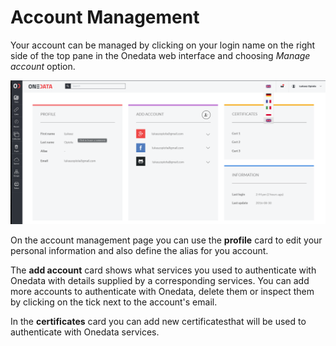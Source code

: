 # Account Management
Your account can be managed by clicking on your login name on the right side of the top pane in the Onedata web interface and choosing *Manage account* option.

<p align="center">
<img src="../img/manage_account0.png">
</p>

On the account management page you can use the **profile** card to edit your personal information and also define the alias for you account.

The **add account** card shows what services you used to authenticate with Onedata with details supplied by a corresponding services. You can add more accounts to authenticate with Onedata, delete them or inspect them by clicking on the tick next to the account's email.

In the **certificates** card you can add new certificatesthat will be used to authenticate with Onedata services.
